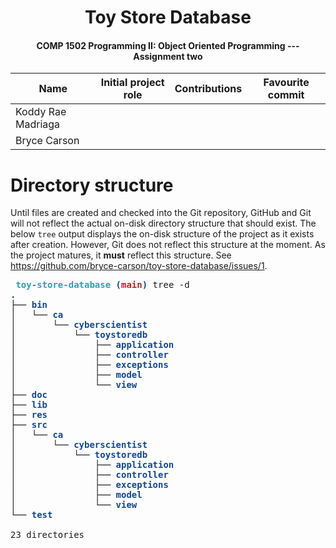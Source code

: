 <div align="center">
<h1>Toy Store Database</h1>
<h4>COMP 1502 Programming II: Object Oriented Programming --- Assignment two</h4>

<table>
<thead>
<tr>
<th>Name</th>
<th>Initial project role</th>
<th>Contributions</th>
<th>Favourite commit</th>
</tr>
</thead>
<tbody>
<tr>
<td>Koddy Rae Madriaga</td>
<td></td>
<td></td>
<td></td>
</tr>
<tr>
<td>Bryce Carson</td>
<td></td>
<td></td>
<td></td>
</tr>
</tbody>
</table>
</div>

# Directory structure
Until files are created and checked into the Git repository, GitHub and Git will not reflect the actual on-disk directory structure that should exist. The below `tree` output displays the on-disk structure of the project as it exists after creation. However, Git does not reflect this structure at the moment. As the project matures, it **must** reflect this structure. See https://github.com/bryce-carson/toy-store-database/issues/1.

<pre><font color="#26A269"><b> </b></font><font color="#2AA1B3"><b>toy-store-database</b></font><font color="#12488B"><b> (</b></font><font color="#C01C28"><b>main</b></font><font color="#12488B"><b>) </b></font>tree -d
<font color="#12488B"><b>.</b></font>
├── <font color="#12488B"><b>bin</b></font>
│   └── <font color="#12488B"><b>ca</b></font>
│       └── <font color="#12488B"><b>cyberscientist</b></font>
│           └── <font color="#12488B"><b>toystoredb</b></font>
│               ├── <font color="#12488B"><b>application</b></font>
│               ├── <font color="#12488B"><b>controller</b></font>
│               ├── <font color="#12488B"><b>exceptions</b></font>
│               ├── <font color="#12488B"><b>model</b></font>
│               └── <font color="#12488B"><b>view</b></font>
├── <font color="#12488B"><b>doc</b></font>
├── <font color="#12488B"><b>lib</b></font>
├── <font color="#12488B"><b>res</b></font>
├── <font color="#12488B"><b>src</b></font>
│   └── <font color="#12488B"><b>ca</b></font>
│       └── <font color="#12488B"><b>cyberscientist</b></font>
│           └── <font color="#12488B"><b>toystoredb</b></font>
│               ├── <font color="#12488B"><b>application</b></font>
│               ├── <font color="#12488B"><b>controller</b></font>
│               ├── <font color="#12488B"><b>exceptions</b></font>
│               ├── <font color="#12488B"><b>model</b></font>
│               └── <font color="#12488B"><b>view</b></font>
└── <font color="#12488B"><b>test</b></font>

23 directories
</pre>
